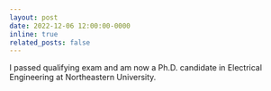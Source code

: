 ```yaml
---
layout: post
date: 2022-12-06 12:00:00-0000
inline: true
related_posts: false
---
```


I passed qualifying exam and am now a Ph.D. candidate in Electrical Engineering at Northeastern University.